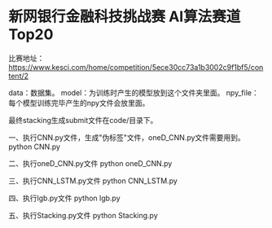 # 新网银行金融科技挑战赛 AI算法赛道 Top20
比赛地址：https://www.kesci.com/home/competition/5ece30cc73a1b3002c9f1bf5/content/2

data：数据集。
model：为训练时产生的模型放到这个文件夹里面。
npy_file：每个模型训练完毕产生的npy文件会放里面。

最终stacking生成submit文件在code/目录下。

一、执行CNN.py文件，生成"伪标签"文件，oneD_CNN.py文件需要用到。
python CNN.py

二、执行oneD_CNN.py文件
python oneD_CNN.py

三、执行CNN_LSTM.py文件
python CNN_LSTM.py

四、执行lgb.py文件
python lgb.py

五、执行Stacking.py文件
python Stacking.py
